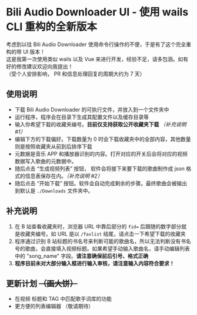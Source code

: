 # Bili Audio Downloader UI - 使用 wails CLI 重构的全新版本

考虑到以往 Bili Audio Downloader 使用命令行操作的不便，于是有了这个完全重构的带 UI 版本！  
这是我第一次使用类似 wails 以及 Vue 来进行开发，经验不足，请多包涵。如有好的修改建议欢迎向我提出！  
（受个人安排影响， PR 和信息处理回复的周期大约为 7 天）  

## 使用说明
- 下载 Bili Audio Downloader 的可执行文件，并放入到一个文件夹中
- 运行程序，程序会在目录下生成其配置文件以及缓存目录等
- 输入你希望下载的收藏夹编号。**目前仅支持获取公开收藏夹下载** *（补充说明 #1）*
- 编辑下方的下载偏好。下载数量为 0 时会下载收藏夹中的全部内容，其他数量则是按照收藏夹从前到后排序下载
- 元数据是音乐 APP 和播放器识别的内容。打开对应的开关后会将对应的视频数据写入歌曲的元数据中。
- 随后点击 “生成视频列表” 按钮， 软件会将接下来要下载的歌曲制作成 json 格式的信息表保存在内。*（补充说明 #2）*
- 随后点击 “开始下载” 按钮。软件会自动完成剩余的步骤。最终歌曲会被输出到默认是 `./Downloads` 文件夹中。

## 补充说明
1. 在 B 站查看收藏夹时，浏览器 URL 中靠后部分的 `fid=` 后跟随的数字部分就是收藏夹编号。如 URL 是以 `/favlist` 结尾，请点击一下希望下载的收藏夹
2. 程序通过识别 B 站标题的书名号来判断可能的歌曲名，所以无法判断没有书名号的歌曲，会直接填入视频标题。如果希望手动输入歌曲名，请手动编辑列表中的 "song_name" 字段。**请注意确保前后引号、格式正确**
3. **程序目前未对大部分输入框进行输入审核，请注意输入内容符合要求！**

## 更新计划 ~~（画大饼）~~
- 在视频 标题和 TAG 中匹配歌手词库的功能
- 更方便的列表编辑器
（敬请期待）
